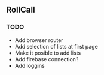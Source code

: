 ## RollCall

### TODO

* Add browser router
* Add selection of lists at first page
* Make it posible to add lists
* Add firebase connection?
* Add loggins